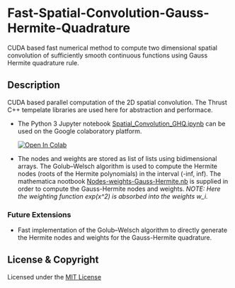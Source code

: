 # Fast-Spatial-Convolution-Gauss-Hermite-Quadrature
CUDA based fast numerical method to compute two dimensional spatial convolution of sufficiently smooth continuous functions using Gauss Hermite quadrature rule. 

## Description

CUDA based parallel computation of the 2D spatial convolution. The Thrust C++ tempelate libraries are used here for abstraction and performace. 

* The Python 3 Jupyter notebook [Spatial_Convolution_GHQ.ipynb](Spatial_Convolution_GHQ.ipynb) can be used on the Google colaboratory platform. 

  [![Open In Colab](https://colab.research.google.com/assets/colab-badge.svg)](https://colab.research.google.com/github/kk17m/CUDA-Spatial-Convolution-Gauss-Hermite-Quadrature/blob/master/Spatial_Convolution_GHQ.ipynb)

* The nodes and weights are stored as list of lists using bidimensional arrays. The Golub–Welsch algorithm is used to compute the Hermite nodes (roots of the Hermite polynomials) in the interval (-inf, inf). The mathematica nootbook [Nodes-weights-Gauss-Hermite.nb](Nodes-weights-Gauss-Hermite.nb) is supplied in order to compute the Gauss-Hermite nodes and weights. 
*NOTE: Here the weighting function exp(x^2) is absorbed into the weights w_i.*  

### Future Extensions

* Fast implementation of the Golub–Welsch algorithm to directly generate the Hermite nodes and weights for the Gauss-Hermite quadrature. 

## License & Copyright
Licensed under the [MIT License](LICENSE)
